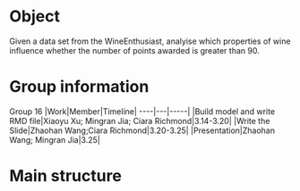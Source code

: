 # Object
Given a data set from the WineEnthusiast, analyise which properties of wine influence whether the number of points awarded is greater than 90.

# Group information
Group 16
|Work|Member|Timeline|
----|---|-----|
|Build model and write RMD file|Xiaoyu Xu; Mingran Jia; Ciara Richmond|3.14-3.20|
|Write the Slide|Zhaohan Wang;Ciara Richmond|3.20-3.25|
|Presentation|Zhaohan Wang; Mingran Jia|3.25|

# Main structure 

